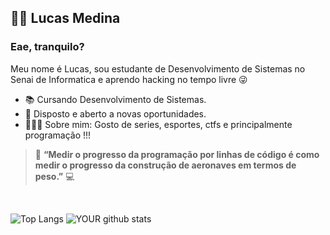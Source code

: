 
 ## 👨‍💻 Lucas Medina

### Eae, tranquilo?
 Meu nome é Lucas, sou estudante de Desenvolvimento de Sistemas no Senai de Informatica e aprendo hacking no tempo livre 😜
 - 📚 Cursando Desenvolvimento de Sistemas.
 - 🧐 Disposto e aberto a novas oportunidades.
 - 🙋🏼‍♂️ Sobre mim: Gosto de series, esportes, ctfs e principalmente programação !!!


> 🚀 **“Medir o progresso da programação por linhas de código é como medir o progresso da construção de aeronaves em termos de peso.”** 💻

<br>

 ![Top Langs](https://github-readme-stats.vercel.app/api/top-langs/?username=Lucas-M3dina&theme=radical&layout=compact)
 ![YOUR github stats](https://github-readme-stats.vercel.app/api?username=Lucas-M3dina)
